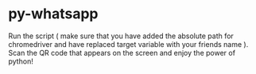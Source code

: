 # py-whatsapp

 Run the script ( make sure that you have added the absolute path for chromedriver and have replaced target variable with your friends name ). Scan the QR code that appears on the screen and enjoy the power of python!
